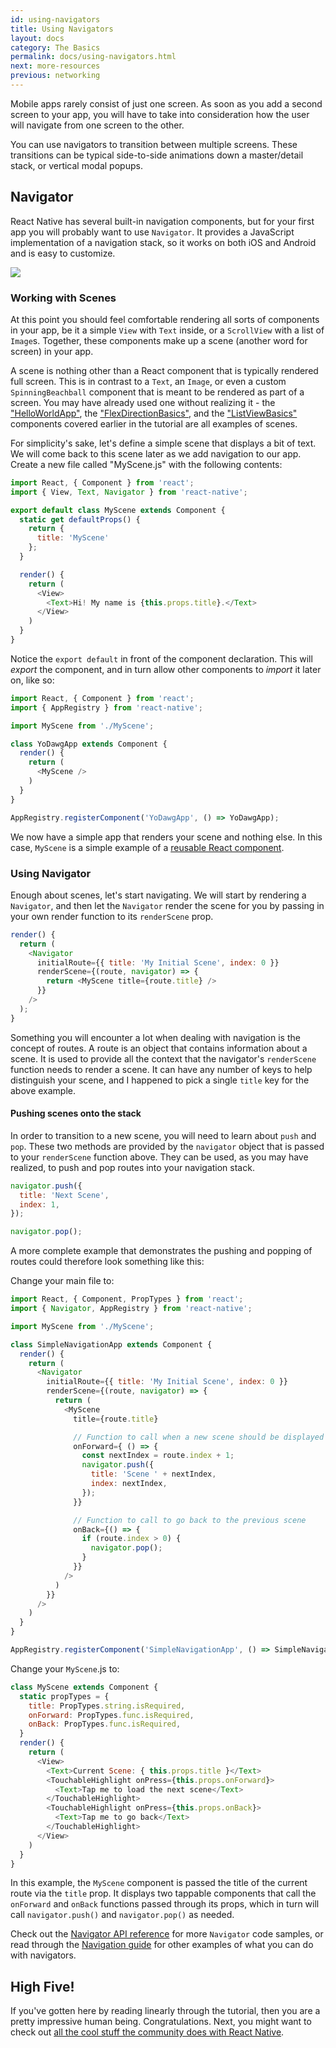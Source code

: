 ```yaml
---
id: using-navigators
title: Using Navigators
layout: docs
category: The Basics
permalink: docs/using-navigators.html
next: more-resources
previous: networking
---
```


Mobile apps rarely consist of just one screen. As soon as you add a second screen to your app, you will have to take into consideration how the user will navigate from one screen to the other.

You can use navigators to transition between multiple screens. These transitions can be typical side-to-side animations down a master/detail stack, or vertical modal popups.

## Navigator

React Native has several built-in navigation components, but for your first app you will probably want to use `Navigator`. It provides a JavaScript implementation of a navigation stack, so it works on both iOS and Android and is easy to customize.

![](img/NavigationStack-Navigator.gif)

### Working with Scenes

At this point you should feel comfortable rendering all sorts of components in your app, be it a simple `View` with `Text` inside, or a `ScrollView` with a list of `Image`s. Together, these components make up a scene (another word for screen) in your app.

A scene is nothing other than a React component that is typically rendered full screen. This is in contrast to a `Text`, an `Image`, or even a custom `SpinningBeachball` component that is meant to be rendered as part of a screen. You may have already used one without realizing it - the ["HelloWorldApp"](docs/tutorial.html), the ["FlexDirectionBasics"](docs/flexbox.html), and the ["ListViewBasics"](docs/using-a-listview.html) components covered earlier in the tutorial are all examples of scenes.

For simplicity's sake, let's define a simple scene that displays a bit of text. We will come back to this scene later as we add navigation to our app. Create a new file called "MyScene.js" with the following contents:

```javascript
import React, { Component } from 'react';
import { View, Text, Navigator } from 'react-native';

export default class MyScene extends Component {
  static get defaultProps() {
    return {
      title: 'MyScene'
    };
  }

  render() {
    return (
      <View>
        <Text>Hi! My name is {this.props.title}.</Text>
      </View>
    )
  }
}
```

Notice the `export default` in front of the component declaration. This will _export_ the component, and in turn allow other components to _import_ it later on, like so:

```javascript
import React, { Component } from 'react';
import { AppRegistry } from 'react-native';

import MyScene from './MyScene';

class YoDawgApp extends Component {
  render() {
    return (
      <MyScene />
    )
  }
}

AppRegistry.registerComponent('YoDawgApp', () => YoDawgApp);
```

We now have a simple app that renders your scene and nothing else. In this case, `MyScene` is a simple example of a [reusable React component](https://facebook.github.io/react/docs/reusable-components.html).

### Using Navigator

Enough about scenes, let's start navigating. We will start by rendering a `Navigator`, and then let the `Navigator` render the scene for you by passing in your own render function to its `renderScene` prop.

```javascript
render() {
  return (
    <Navigator
      initialRoute={{ title: 'My Initial Scene', index: 0 }}
      renderScene={(route, navigator) => {
        return <MyScene title={route.title} />
      }}
    />
  );
}
```

Something you will encounter a lot when dealing with navigation is the concept of routes. A route is an object that contains information about a scene. It is used to provide all the context that the navigator's `renderScene` function needs to render a scene. It can have any number of keys to help distinguish your scene, and I happened to pick a single `title` key for the above example.

#### Pushing scenes onto the stack

In order to transition to a new scene, you will need to learn about `push` and `pop`. These two methods are provided by the `navigator` object that is passed to your `renderScene` function above. They can be used, as you may have realized, to push and pop routes into your navigation stack.

```javascript
navigator.push({
  title: 'Next Scene',
  index: 1,
});

navigator.pop();
```

A more complete example that demonstrates the pushing and popping of routes could therefore look something like this:

Change your main file to:
```javascript
import React, { Component, PropTypes } from 'react';
import { Navigator, AppRegistry } from 'react-native';

import MyScene from './MyScene';

class SimpleNavigationApp extends Component {
  render() {
    return (
      <Navigator
        initialRoute={{ title: 'My Initial Scene', index: 0 }}
        renderScene={(route, navigator) => {
          return (
            <MyScene
              title={route.title}

              // Function to call when a new scene should be displayed
              onForward={ () => {
                const nextIndex = route.index + 1;
                navigator.push({
                  title: 'Scene ' + nextIndex,
                  index: nextIndex,
                });
              }}

              // Function to call to go back to the previous scene
              onBack={() => {
                if (route.index > 0) {
                  navigator.pop();
                }
              }}
            />
          )
        }}
      />
    )
  }
}

AppRegistry.registerComponent('SimpleNavigationApp', () => SimpleNavigationApp);
```

Change your `MyScene`.js to:
```javascript
class MyScene extends Component {
  static propTypes = {
    title: PropTypes.string.isRequired,
    onForward: PropTypes.func.isRequired,
    onBack: PropTypes.func.isRequired,
  }
  render() {
    return (
      <View>
        <Text>Current Scene: { this.props.title }</Text>
        <TouchableHighlight onPress={this.props.onForward}>
          <Text>Tap me to load the next scene</Text>
        </TouchableHighlight>
        <TouchableHighlight onPress={this.props.onBack}>
          <Text>Tap me to go back</Text>
        </TouchableHighlight>
      </View>
    )
  }
}
```

In this example, the `MyScene` component is passed the title of the current route via the `title` prop. It displays two tappable components that call the `onForward` and `onBack` functions passed through its props, which in turn will call `navigator.push()` and `navigator.pop()` as needed.

Check out the [Navigator API reference](docs/navigator.html) for more `Navigator` code samples, or read through the [Navigation guide](docs/navigation.html) for other examples of what you can do with navigators.

## High Five!

If you've gotten here by reading linearly through the tutorial, then you are a pretty impressive human being. Congratulations. Next, you might want to check out [all the cool stuff the community does with React Native](/react-native/docs/more-resources.html).
